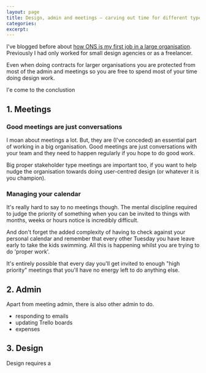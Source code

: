 ```yaml
---
layout: page
title: Design, admin and meetings — carving out time for different types of work
categories:
excerpt:
---
```


<p class="lede"></p>

I've blogged before about [how ONS is my first job in a large organisation](/blog/my-first-12ish-months/). Previously I had only worked for small design agencies or as a freelancer.

Even when doing contracts for larger organisations you are protected from most of the admin and meetings so you are free to spend most of your time doing design work.

I'e come to the conclustion

## 1. Meetings

### Good meetings are just conversations

I moan about meetings a lot. But, they are (I've conceded) an essential part of working in a big organisation. Good meetings are just conversations with your team and they need to happen regularly if you hope to do good work.

Big proper stakeholder type meetings are important too, if you want to help nudge the organisation towards doing user-centred design (or whatever it is you champion).

### Managing your calendar

It's really hard to say to no meetings though. The mental discipline required to judge the priority of something when you can be invited to things with months, weeks or hours notice is incredibly difficult.

And don't forget the added complexity of having to check against your personal calendar and remember that every other Tuesday you have leave early to take the kids swimming. All this is happening whilst you are trying to do 'proper work'.

It's entirely possible that every day you'll get invited to enough "high priority" meetings that you'll have no energy left to do anything else.

## 2. Admin

Apart from meeting admin, there is also other admin to do.

- responding to emails
- updating Trello boards
- expenses

## 3. Design

Design requires a
